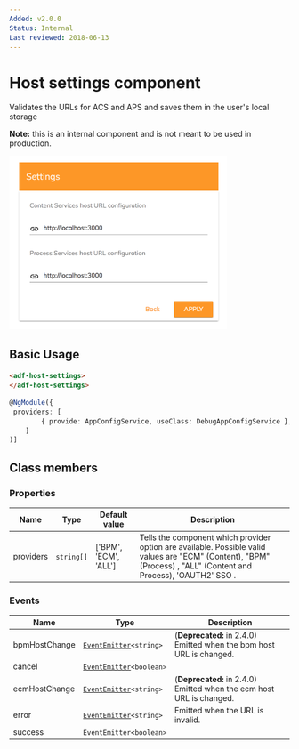 ```yaml
---
Added: v2.0.0
Status: Internal
Last reviewed: 2018-06-13
---
```


# Host settings component

Validates the URLs for ACS and APS and saves them in the user's local storage

**Note:** this is an internal component and is not meant to be used in production.

![Host settings](../docassets/images/host-settings-component.png)

## Basic Usage

```html
<adf-host-settings>
</adf-host-settings>
```

```ts
@NgModule({
 providers: [
        { provide: AppConfigService, useClass: DebugAppConfigService },
    ]
)]
```

## Class members

### Properties

| Name | Type | Default value | Description |
| -- | -- | -- | -- |
| providers | `string[]` |  ['BPM', 'ECM', 'ALL'] | Tells the component which provider option are available. Possible valid values are "ECM" (Content), "BPM" (Process) , "ALL" (Content and Process), 'OAUTH2' SSO . |

### Events

| Name | Type | Description |
| -- | -- | -- |
| bpmHostChange | [`EventEmitter`](https://angular.io/api/core/EventEmitter)`<string>` | (**Deprecated:** in 2.4.0) Emitted when the bpm host URL is changed. |
| cancel | [`EventEmitter`](https://angular.io/api/core/EventEmitter)`<boolean>` |  |
| ecmHostChange | [`EventEmitter`](https://angular.io/api/core/EventEmitter)`<string>` | (**Deprecated:** in 2.4.0) Emitted when the ecm host URL is changed. |
| error | [`EventEmitter`](https://angular.io/api/core/EventEmitter)`<string>` | Emitted when the URL is invalid. |
| success | `EventEmitter<boolean>` |  |
